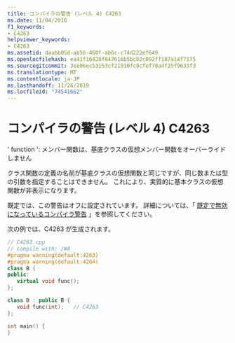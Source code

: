 ```yaml
---
title: コンパイラの警告 (レベル 4) C4263
ms.date: 11/04/2016
f1_keywords:
- C4263
helpviewer_keywords:
- C4263
ms.assetid: daabb05d-ab56-460f-ab6c-c74d222ef649
ms.openlocfilehash: ea41f16420f847616b5bcb2c092ff187a14f7175
ms.sourcegitcommit: 3ee06ec53153cf21910fc8cfef78a4f25f9633f3
ms.translationtype: MT
ms.contentlocale: ja-JP
ms.lasthandoff: 11/26/2019
ms.locfileid: "74541662"
---
```

# <a name="compiler-warning-level-4-c4263"></a>コンパイラの警告 (レベル 4) C4263

' function ': メンバー関数は、基底クラスの仮想メンバー関数をオーバーライドしません

クラス関数の定義の名前が基底クラスの仮想関数と同じですが、同じ数または型の引数を指定することはできません。 これにより、実質的に基本クラスの仮想関数が非表示になります。

既定では、この警告はオフに設定されています。 詳細については、「 [既定で無効になっているコンパイラ警告](../../preprocessor/compiler-warnings-that-are-off-by-default.md) 」を参照してください。

次の例では、C4263 が生成されます。

```cpp
// C4263.cpp
// compile with: /W4
#pragma warning(default:4263)
#pragma warning(default:4264)
class B {
public:
   virtual void func();
};

class D : public B {
   void func(int);   // C4263
};

int main() {
}
```